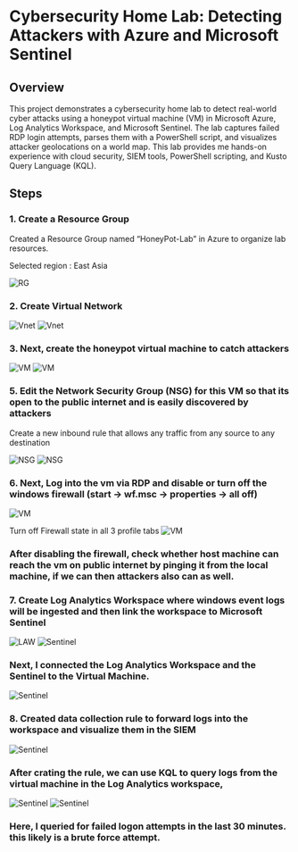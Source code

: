 # Cybersecurity Home Lab: Detecting Attackers with Azure and Microsoft Sentinel

## Overview
This project demonstrates a cybersecurity home lab to detect real-world cyber attacks using a honeypot virtual machine (VM) in Microsoft Azure, Log Analytics Workspace, and Microsoft Sentinel. The lab captures failed RDP login attempts, parses them with a PowerShell script, and visualizes attacker geolocations on a world map.
This lab provides me hands-on experience with cloud security, SIEM tools, PowerShell scripting, and Kusto Query Language (KQL).

## Steps

### 1. Create a Resource Group
   
   Created a Resource Group named “HoneyPot-Lab” in Azure to organize lab resources.

   Selected region : East Asia

   ![RG](Screenshots/RG_creation.png)


### 2. Create Virtual Network

   ![Vnet](Screenshots/Virtual_net_creation.png)
   ![Vnet](Screenshots/Virtual_net_creation(2).png)

### 3. Next, create the honeypot virtual machine to catch attackers

   ![VM](Screenshots/VM_creation.png)
   ![VM](Screenshots/VM_created.png)

### 5. Edit the Network Security Group (NSG) for this VM so that its open to the public internet and is easily discovered by attackers
   
   Create a new inbound rule that allows any traffic from any source to any destination
   
   ![NSG](Screenshots/NSG_inboundRule.png)
   ![NSG](Screenshots/NSG_inboundRule(1).png)

### 6. Next, Log into the vm via RDP and disable or turn off the windows firewall (start -> wf.msc -> properties -> all off)

   ![VM](Screenshots/VM_Login.png)
   
   Turn off Firewall state in all 3 profile tabs
   ![VM](Screenshots/VM_firewall_disable.png)

### After disabling the firewall, check whether host machine can reach the vm on public internet by pinging it from the local machine, if we can then attackers also can as well.

### 7. Create Log Analytics Workspace where windows event logs will be ingested and then link the workspace to Microsoft Sentinel

   ![LAW](Screenshots/LogAnalytics.png)
   ![Sentinel](Screenshots/Micro_Senti.png)

### Next, I connected the Log Analytics Workspace and the Sentinel to the Virtual Machine.

   ![Sentinel](Screenshots/Micro_Senti_VMconn.png)

### 8. Created data collection rule to forward logs into the workspace and visualize them in the SIEM

   ![Sentinel](Screenshots/Rule_creation.png)
   
### After crating the rule, we can use KQL to query logs from the virtual machine in the Log Analytics workspace,  
   
   ![Sentinel](Screenshots/Logs.png)
   ![Sentinel](Screenshots/attack_logs.png)

### Here, I queried for failed logon attempts in the last 30 minutes. this likely is a brute force attempt.

### 
   
